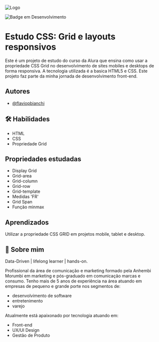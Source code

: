 ![Logo](https://mir-s3-cdn-cf.behance.net/project_modules/fs/0d75ac165355807.6406317621389.png)

![Badge em Desenvolvimento](http://img.shields.io/static/v1?label=STATUS&message=CONCLUIDO&color=GREEN&style=for-the-badge)

# Estudo CSS: Grid e layouts responsivos

Este é um projeto de estudo do curso da Alura que ensina como usar a propriedade CSS Grid
no desenvolvimento de sites mobiles e desktops de forma responsiva. A tecnologia utilizada é a basica HTML5 e CSS.
Este projeto faz parte da minha jornada de desenvolvimento front-end.


## Autores

- [@flaviopbianchi](https://www.github.com/flaviopbianchi)


## 🛠 Habilidades
- HTML
- CSS
- Propriedade Grid


## Propriedades estudadas

- Display Grid
- Grid-area
- Grid-column
- Grid-row
- Grid-template
- Medidas 'FR'
- Grid Span
- Função minmax


## Aprendizados

Utilizar a propriedade CSS GRID em projetos mobile, tablet e desktop.

## 🚀 Sobre mim
Data-Driven | lifelong learner | hands-on.

Profissional da área de comunicação e marketing formado pela Anhembi Morumbi em marketing e pós-graduado em comunicação marcas e consumo. 
Tenho mais de 5 anos de experiência na área atuando em empresas de pequeno e grande porte nos segmentos de: 
- desenvolvimento de software 
- entretenimento
- varejo 

Atualmente está apaixonado por tecnologia atuando em: 
- Front-end
- UX/UI Design
- Gestão de Produto
